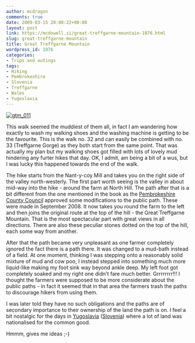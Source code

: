 ```yaml
---
author: mcdragon
comments: true
date: 2009-03-15 20:00:22+00:00
layout: post
link: https://mcdowell.si/great-treffgarne-mountain-1076.html
slug: great-treffgarne-mountain
title: Great Treffgarne Mountain
wordpress_id: 1076
categories:
- Trips and outings
tags:
- Hiking
- Pembrokeshire
- Slovenia
- Treffgarne
- Wales
- Yugoslavia
---
```


[![gtm_011](https://img.mcdowell.si/2009/03/gtm_0111-1.jpg)](https://mcdowell.si/about/gallery?album=GreatTreffgarneMountain)


This walk seemed the muddiest of them all, in fact I am wandering how exactly to wash my walking shoes and the washing machine is getting to be the favourite. This is the walk no. 32 and can easily be combined with no. 33 (Treffgarne Gorge) as they both start from the same point. That was actually my plan but my walking shoes got filled with lots of lovely mud hindering any furter hikes that day. OK, I admit, am being a bit of a wus, but I was lucky this happened towards the end of the walk.

The hike starts from the Nant-y-coy Mill and takes you on the right side of the valley north-westerly. The first part worth seeing is the valley in about mid-way into the hike - around the farm at North Hill. The path after that is a bit different from the one mentioned in the book as the [Pembrokeshire County Council](http://www.pembrokeshire.gov.uk/) approved some modifications to the public path. These were made in September 2008. It now takes you round the farm to the left and then joins the original route at the top of the hill - the Great Treffgarne Mountain. That is the most spectacular part with great views in all directions. There are also these peculiar stones dotted on the top of the hill, each some way from another.

After that the path became very unpleasant as one farmer completely ignored the fact there is a path there. It was changed to a mud-bath instead of a field. At one moment, thinking I was stepping onto a reasonably solid mixture of mud and cow poo, I instead stepped into something much more liquid-like making my foot sink way beyond ankle deep. My left foot got completely soaked and my right one didn't fare much better. Grrrrrrrr!!! I thought the farmers were supposed to be more considerate about the public paths - in fact it seemed that in that area the farmers trash the paths to discourage hikers from using them.

I was later told they have no such obligations and the paths are of secondary importance to their ownership of the land the path is on. I feel a bit nostalgic for the days in [Yugoslavia](http://en.wikipedia.org/wiki/Yugoslavia) ([Slovenia](http://en.wikipedia.org/wiki/Slovenia)) where a lot of land was nationalised for the common good.

Hmmm, gives me ideas ;-)
